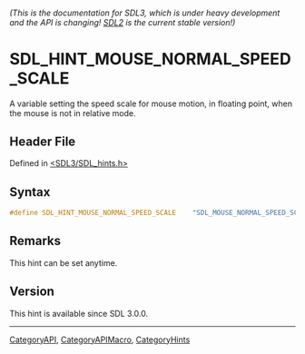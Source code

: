###### (This is the documentation for SDL3, which is under heavy development and the API is changing! [SDL2](https://wiki.libsdl.org/SDL2/) is the current stable version!)
# SDL_HINT_MOUSE_NORMAL_SPEED_SCALE

A variable setting the speed scale for mouse motion, in floating point, when the mouse is not in relative mode.

## Header File

Defined in [<SDL3/SDL_hints.h>](https://github.com/libsdl-org/SDL/blob/main/include/SDL3/SDL_hints.h)

## Syntax

```c
#define SDL_HINT_MOUSE_NORMAL_SPEED_SCALE    "SDL_MOUSE_NORMAL_SPEED_SCALE"
```

## Remarks

This hint can be set anytime.

## Version

This hint is available since SDL 3.0.0.

----
[CategoryAPI](CategoryAPI), [CategoryAPIMacro](CategoryAPIMacro), [CategoryHints](CategoryHints)

